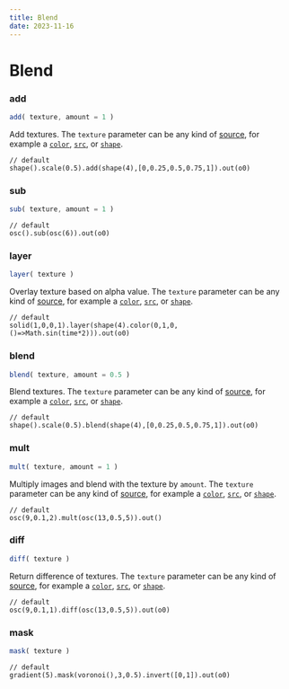 ```yaml
---
title: Blend
date: 2023-11-16
---
```

# Blend

### add
```javascript
add( texture, amount = 1 )
```

Add textures.
The `texture` parameter can be any kind of [source](#sources), for
example a [`color`](#color), [`src`](#src), or [`shape`](#shape).
```hydra
// default
shape().scale(0.5).add(shape(4),[0,0.25,0.5,0.75,1]).out(o0)
```

### sub
```javascript
sub( texture, amount = 1 )
```
```hydra
// default
osc().sub(osc(6)).out(o0)
```

### layer
```javascript
layer( texture )
```
Overlay texture based on alpha value.
The `texture` parameter can be any kind of [source](#sources), for
example a [`color`](#color), [`src`](#src), or [`shape`](#shape).
```hydra
// default
solid(1,0,0,1).layer(shape(4).color(0,1,0,()=>Math.sin(time*2))).out(o0)
```

### blend
```javascript
blend( texture, amount = 0.5 )
```

Blend textures.
The `texture` parameter can be any kind of [source](#sources), for
example a [`color`](#color), [`src`](#src), or [`shape`](#shape).
```hydra
// default
shape().scale(0.5).blend(shape(4),[0,0.25,0.5,0.75,1]).out(o0)
```

### mult
```javascript
mult( texture, amount = 1 )
```

Multiply images and blend with the texture by `amount`.
The `texture` parameter can be any kind of [source](#sources), for
example a [`color`](#color), [`src`](#src), or [`shape`](#shape).
```hydra
// default
osc(9,0.1,2).mult(osc(13,0.5,5)).out()
```

### diff
```javascript
diff( texture )
```

Return difference of textures.
The `texture` parameter can be any kind of [source](#sources), for
example a [`color`](#color), [`src`](#src), or [`shape`](#shape).
```hydra
// default
osc(9,0.1,1).diff(osc(13,0.5,5)).out(o0)
```

### mask
```javascript
mask( texture )
```
```hydra
// default
gradient(5).mask(voronoi(),3,0.5).invert([0,1]).out(o0)
```

